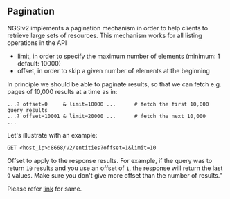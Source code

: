 ## Pagination

NGSIv2 implements a pagination mechanism in order to help clients to retrieve large sets of resources. This mechanism works for all listing operations in the API

- limit, in order to specify the maximum number of elements (minimum: 1 default: 10000)
- offset, in order to skip a given number of elements at the beginning

In principle we should be able to paginate results, so that we can fetch e.g. pages of 10,000 results at a time as in:

```
...? offset=0     & limit=10000 ...      # fetch the first 10,000 query results
...? offset=10001 & limit=20000 ...      # fetch the next 10,000
...
```
Let's illustrate with an example:

`GET <host_ip>:8668/v2/entities?offset=1&limit=10`

Offset to apply to the response results. For
example, if the query was to return `10` results and you use an offset of
`1`, the response will return the last `9` values. Make sure you don't give
more offset than the number of results."

Please refer [link](https://github.com/orchestracities/ngsi-timeseries-api/issues/417) for same.
